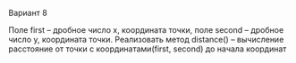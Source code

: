 Вариант 8

Поле first – дробное число x, координата точки, поле second – дробное число y, координата точки. Реализовать метод distance() – вычисление расстояние от точки с координатами(first, second) до начала координат
